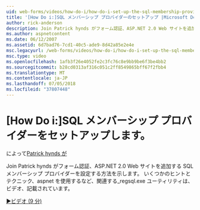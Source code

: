 ```yaml
---
uid: web-forms/videos/how-do-i/how-do-i-set-up-the-sql-membership-provider
title: '[How Do i:]SQL メンバーシップ プロバイダーのセットアップ |Microsoft Docs'
author: rick-anderson
description: Join Patrick hynds がフォーム認証、ASP.NET 2.0 Web サイトを追加する SQL メンバーシップ プロバイダーを設定する方法を示します。 いくつかのヒントがある.
ms.author: aspnetcontent
ms.date: 06/12/2007
ms.assetid: 6d7bad76-7cd1-40c5-ade9-8d42a85e2e4e
msc.legacyurl: /web-forms/videos/how-do-i/how-do-i-set-up-the-sql-membership-provider
msc.type: video
ms.openlocfilehash: 1afb3f26e4052fe2c3fc76c8e9bb9be6f3be4bb2
ms.sourcegitcommit: b28cd0313af316c051c2ff8549865bff67f2fbb4
ms.translationtype: MT
ms.contentlocale: ja-JP
ms.lasthandoff: 07/05/2018
ms.locfileid: "37807448"
---
```

<a name="how-do-i-set-up-the-sql-membership-provider"></a>[How Do i:]SQL メンバーシップ プロバイダーをセットアップします。
====================
によって[Patrick hynds が](https://twitter.com/patrickhynds)

Join Patrick hynds がフォーム認証、ASP.NET 2.0 Web サイトを追加する SQL メンバーシップ プロバイダーを設定する方法を示します。 いくつかのヒントとテクニック、aspnet を使用するなど、関連する\_regsql.exe ユーティリティは、ビデオ、記載されています。

[&#9654;ビデオ (9 分)](https://channel9.msdn.com/Blogs/ASP-NET-Site-Videos/how-do-i-set-up-the-sql-membership-provider)
